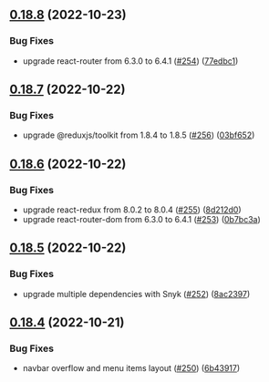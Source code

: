 ## [0.18.8](https://github.com/thecyberworld/thecyberhub.org/compare/v0.18.7...v0.18.8) (2022-10-23)


### Bug Fixes

* upgrade react-router from 6.3.0 to 6.4.1 ([#254](https://github.com/thecyberworld/thecyberhub.org/issues/254)) ([77edbc1](https://github.com/thecyberworld/thecyberhub.org/commit/77edbc12bbfe8443806df770f4c16650d0795d79))



## [0.18.7](https://github.com/thecyberworld/thecyberhub.org/compare/v0.18.6...v0.18.7) (2022-10-22)


### Bug Fixes

* upgrade @reduxjs/toolkit from 1.8.4 to 1.8.5 ([#256](https://github.com/thecyberworld/thecyberhub.org/issues/256)) ([03bf652](https://github.com/thecyberworld/thecyberhub.org/commit/03bf652fa0a313d83dc48441158b5aa92cd6a873))



## [0.18.6](https://github.com/thecyberworld/thecyberhub.org/compare/v0.18.5...v0.18.6) (2022-10-22)


### Bug Fixes

* upgrade react-redux from 8.0.2 to 8.0.4 ([#255](https://github.com/thecyberworld/thecyberhub.org/issues/255)) ([8d212d0](https://github.com/thecyberworld/thecyberhub.org/commit/8d212d0b1b244be324a47f234ff356290eadfbbd))
* upgrade react-router-dom from 6.3.0 to 6.4.1 ([#253](https://github.com/thecyberworld/thecyberhub.org/issues/253)) ([0b7bc3a](https://github.com/thecyberworld/thecyberhub.org/commit/0b7bc3af827d01946f2da548806bd0bc58d1d27f))



## [0.18.5](https://github.com/thecyberworld/thecyberhub.org/compare/v0.18.4...v0.18.5) (2022-10-22)


### Bug Fixes

* upgrade multiple dependencies with Snyk ([#252](https://github.com/thecyberworld/thecyberhub.org/issues/252)) ([8ac2397](https://github.com/thecyberworld/thecyberhub.org/commit/8ac2397fd313ab3b2f2be9e6e2bc0c2d32fe9445))



## [0.18.4](https://github.com/thecyberworld/thecyberhub.org/compare/v0.18.3...v0.18.4) (2022-10-21)


### Bug Fixes

* navbar overflow and menu items layout ([#250](https://github.com/thecyberworld/thecyberhub.org/issues/250)) ([6b43917](https://github.com/thecyberworld/thecyberhub.org/commit/6b439175f6e884a5395caf2ae6d7e6f9e09222c5))



